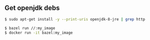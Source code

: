## Get openjdk debs
```sh
$ sudo apt-get install -y --print-uris openjdk-8-jre | grep http
```

```sh
$ bazel run //:my_image
$ docker run -it bazel:my_image
```
